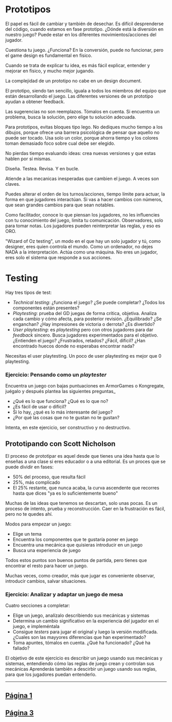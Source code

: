 # Prototipos

El papel es fácil de cambiar y también de desechar. Es difícil desprenderse del código, cuando estamos en fase prototipo. ¿Dónde está la diversión en nuestro juego?
Puede estar en los diferentes movimientos/acciones del jugador.

Cuestiona tu juego. ¿Funciona?
En la conversión, puede no funcionar, pero el game design es fundamental en físico.

Cuando se trata de explicar tu idea, es más fácil explicar, entender y mejorar en físico, y mucho mejor jugando.

La complejidad de un prototipo no cabe en un design document.

El prototipo, siendo tan sencillo, iguala a todos los miembros del equipo que están desarrollando el juego. Las diferentes versiones de un prototipo ayudan a obtener feedback.

Las sugerencias no son reemplazos. Tómalos en cuenta. Si encuentra un problema, busca la solución, pero elige tu solución adecuada.

Para prototipos, evitas bloques tipo lego. No dediques mucho tiempo a los dibujos, porque ofrece una barrera psicológica de pensar que aquello no puede ser tocado. Usa solo un color, porque ahorra tiempo y los colores toman demasiado foco sobre cual debe ser elegido.

No pierdas tiempo evaluando ideas: crea nuevas versiones y que estas hablen por sí mismas.

Diseña. Testea. Revisa. Y en bucle.

Atiende a las mecanicas inesperadas que cambien el juego. A veces son claves.

Puedes alterar el orden de los turnos/acciones, tiempo límite para actuar, la forma en que jugadores interactúan. Si vas a hacer cambios con números, que sean grandes cambios para que sean notables.

Como facilitador, conoce lo que piensan los jugadores, no les influencies con tu conocimiento del juego, limita tu comunicación. Observadores, solo para tomar notas. Los jugadores pueden reinterpretar las reglas, y eso es ORO.

"Wizard of Oz testing", un modo en el que hay un solo jugador y tú, como designer, eres quien controla el mundo. Como un ordenador, no dejes NADA a la interpretación. Actúa como una máquina. No eres un jugador, eres solo el sistema que responde a sus acciones.

# Testing

Hay tres tipos de test:

* *Technical testing*: ¿funciona el juego? ¿Se puede completar? ¿Todos los componentes están presentes?
* *Playtesting*: prueba del GD juegas de forma crítica, objetiva. Analiza cada cambio y cómo afecta, para posterior revisión. ¿Equilibrado? ¿Se enganchan? ¿Hay impresiones de victoria o derrota? ¿Es divertido?
* *User playtesting*: es *playtesting* pero con otros jugadores para dar *feedback* sincero. Busca jugadores experimentados para el objetivo. ¿Entienden el juego? ¿Frustrados, retados? ¿Fácil, difícil? ¿Han encontrado huecos donde no esperabas encontrar nada?

Necesitas el user playtesting. Un poco de user playtesting es mejor que 0 playtesting.

### Ejercicio: Pensando como un *playtester*

Encuentra un juego con bajas puntuaciones en ArmorGames o Kongregate, juégalo y después plantea las siguientes preguntas_

* ¿Qué es lo que funciona? ¿Qué es lo que no?
* ¿Es fácil de usar o difícil?
* Si lo hay, ¿qué es lo más interesante del juego?
* ¿Por qué las cosas que no te gustan no te gustan?

Intenta, en este ejercicio, ser constructivo y no destructivo.

## Prototipando con Scott Nicholson

El proceso de prototipar es aquel desde que tienes una idea hasta que lo enseñas a una clase si eres educador o a una editorial. Es un proces que se puede dividir en fases:

* 50% del proceso, que resulta fácil
* 25%, más complicado
* El 25% restante, que nunca acaba, la curva ascendente que recorres hasta que dices "ya es lo suficientemente bueno"

Muchas de las ideas que tenemos se descartan, solo unas pocas.
Es un proceso de intento, prueba y reconstrucción. Caer en la frustración es fácil, pero no te quedes ahí.

Modos para empezar un juego:

* Elige un tema
* Encuentra los componentes que te gustaría poner en juego
* Encuentra una mecánica que quisieras introducir en un juego
* Busca una experiencia de juego

Todos estos puntos son buenos puntos de partida, pero tienes que encontrar el resto para hacer un juego.

Muchas veces, como creador, más que jugar es conveniente observar, introducir cambios, salvar situaciones.

### Ejercicio: Analizar y adaptar un juego de mesa

Cuatro secciones a completar:

* Elige un juego, analízalo describiendo sus mecánicas y sistemas
* Determina un cambio significativo en la experiencia del jugador en el juego, e impleméntala
* Consigue *testers* para jugar el original y luego la versión modificada. ¿Cuales son las mayyores diferencias que han experimentado?
* Toma apuntes, tómalos en cuenta. ¿Qué ha funcionado? ¿Qué ha fallado?

El objetivo de este ejercicio es describir un juego usando sus mecánicas y sistemas, entendiendo cómo las reglas de juego crean y controlan sus mecánicas Aprenderás también a descirbir un juego usando sus reglas, para que los jugadores puedan entenderlo.

---
[Página 1](w1.md)
---
[Página 3](w3.md)
---